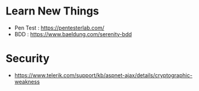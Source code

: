 # Learn New Things
* Pen Test : https://pentesterlab.com/
* BDD : https://www.baeldung.com/serenity-bdd

# Security
* https://www.telerik.com/support/kb/aspnet-ajax/details/cryptographic-weakness

